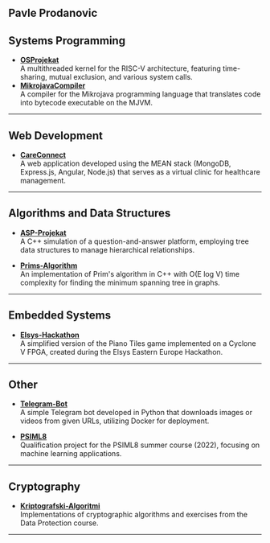 ## Pavle Prodanovic

## Systems Programming

- **[OSProjekat](https://github.com/PavleProd/OSProjekat)**  
  A multithreaded kernel for the RISC-V architecture, featuring time-sharing, mutual exclusion, and various system calls.
- **[MikrojavaCompiler](https://github.com/PavleProd/MikrojavaCompiler)**  
  A compiler for the Mikrojava programming language that translates code into bytecode executable on the MJVM.
---

## Web Development

- **[CareConnect](https://github.com/PavleProd/CareConnect)**  
  A web application developed using the MEAN stack (MongoDB, Express.js, Angular, Node.js) that serves as a virtual clinic for healthcare management.

---

## Algorithms and Data Structures

- **[ASP-Projekat](https://github.com/PavleProd/ASP-Projekat)**  
  A C++ simulation of a question-and-answer platform, employing tree data structures to manage hierarchical relationships.

- **[Prims-Algorithm](https://github.com/PavleProd/Prims-Algorithm)**  
  An implementation of Prim's algorithm in C++ with O(E log V) time complexity for finding the minimum spanning tree in graphs.

---

## Embedded Systems

- **[Elsys-Hackathon](https://github.com/PavleProd/Elsys-Hackathon)**  
  A simplified version of the Piano Tiles game implemented on a Cyclone V FPGA, created during the Elsys Eastern Europe Hackathon.

---

## Other

- **[Telegram-Bot](https://github.com/PavleProd/Telegram-Bot)**  
  A simple Telegram bot developed in Python that downloads images or videos from given URLs, utilizing Docker for deployment.

- **[PSIML8](https://github.com/PavleProd/PSIML8)**  
  Qualification project for the PSIML8 summer course (2022), focusing on machine learning applications.
---

## Cryptography

- **[Kriptografski-Algoritmi](https://github.com/PavleProd/Kriptografski-Algoritmi)**  
  Implementations of cryptographic algorithms and exercises from the Data Protection course.

---


